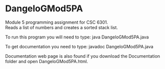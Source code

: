 # DangeloGMod5PA
Module 5 programming assignment for CSC 6301.  
Reads a list of numbers and creates a sorted stack list. 

To run this program you will need to type: 
java DangeloGMod5PA.java

To get documentation you need to type: 
javadoc DangeloGMod5PA.java

Documentation web page is also found if you download the Documentation folder and open DangeloGMod5PA.html.
